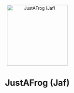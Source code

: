 
<p align="center"> 
     <a href="https://github.com/pt-TeamEra" target="_blank" rel="noreferrer"> 
    <img src="https://umaera.github.io/icons/pack-icons/swapo.webp" alt="JustAFrog (Jaf)" width="200" height="200"/>
  </a></p>
<h1 align="center">JustAFrog (Jaf)</h1>

